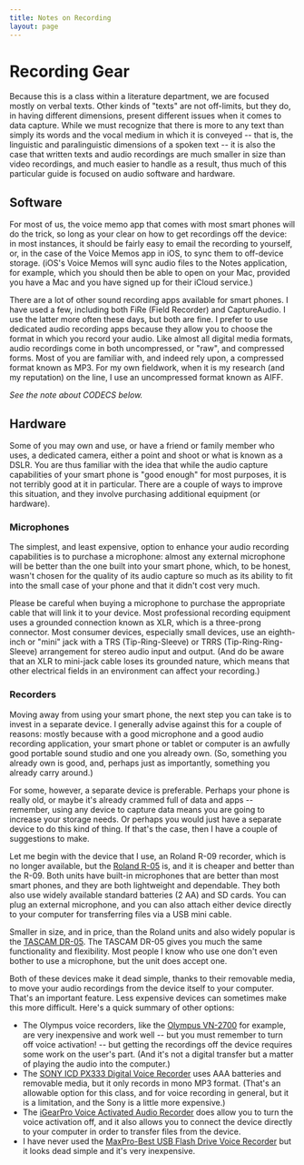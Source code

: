 ```yaml
---
title: Notes on Recording
layout: page
---
```


# Recording Gear

Because this is a class within a literature department, we are focused mostly on verbal texts. Other kinds of "texts" are not off-limits, but they do, in having different dimensions, present different issues when it comes to data capture. While we must recognize that there is more to any text than simply its words and the vocal medium in which it is conveyed -- that is, the linguistic and paralinguistic dimensions of a spoken text -- it is also the case that written texts and audio recordings are much smaller in size than video recordings, and much easier to handle as a result, thus much of this particular guide is focused on audio software and hardware.


## Software

For most of us, the voice memo app that comes with most smart phones will do the trick, so long as your clear on how to get recordings off the device: in most instances, it should be fairly easy to email the recording to yourself, or, in the case of the Voice Memos app in iOS, to sync them to off-device storage. (iOS's Voice Memos will sync audio files to the Notes application, for example, which you should then be able to open on your Mac, provided you have a Mac and you have signed up for their iCloud service.)

There are a lot of other sound recording apps available for smart phones. I have used a few, including both FiRe (Field Recorder) and CaptureAudio. I use the latter more often these days, but both are fine. I prefer to use dedicated audio recording apps because they allow you to choose the format in which you record your audio. Like almost all digital media formats, audio recordings come in both uncompressed, or "raw", and compressed forms. Most of you are familiar with, and indeed rely upon, a compressed format known as MP3. For my own fieldwork, when it is my research (and my reputation) on the line, I use an uncompressed format known as AIFF.

*See the note about CODECS below.*


## Hardware

Some of you may own and use, or have a friend or family member who uses, a dedicated camera, either a point and shoot or what is known as a DSLR. You are thus familiar with the idea that while the audio capture capabilities of your smart phone is "good enough" for most purposes, it is not terribly good at it in particular. There are a couple of ways to improve this situation, and they involve purchasing additional equipment (or hardware).


### Microphones

The simplest, and least expensive, option to enhance your audio recording capabilities is to purchase a microphone: almost any external microphone will be better than the one built into your smart phone, which, to be honest, wasn't chosen for the quality of its audio capture so much as its ability to fit into the small case of your phone and that it didn't cost very much.

Please be careful when buying a microphone to purchase the appropriate cable that will link it to your device. Most professional recording equipment uses a grounded connection known as XLR, which is a three-prong connector. Most consumer devices, especially small devices, use an eighth-inch or "mini" jack with a TRS (Tip-Ring-Sleeve) or TRRS (Tip-Ring-Ring-Sleeve) arrangement for stereo audio input and output. (And do be aware that an XLR to mini-jack cable loses its grounded nature, which means that other electrical fields in an environment can affect your recording.)


### Recorders

Moving away from using your smart phone, the next step you can take is to invest in a separate device. I generally advise against this for a couple of reasons: mostly because with a good microphone and a good audio recording application, your smart phone or tablet or computer is an awfully good portable sound studio and one you already own. (So, something you already own is good, and, perhaps just as importantly, something you already carry around.)

For some, however, a separate device is preferable. Perhaps your phone is really old, or maybe it's already crammed full of data and apps -- remember, using any device to capture data means you are going to increase your storage needs. Or perhaps you would just have a separate device to do this kind of thing. If that's the case, then I have a couple of suggestions to make.

Let me begin with the device that I use, an Roland R-09 recorder, which is no longer available, but the [Roland R-05][] is, and it is cheaper and better than the R-09. Both units have built-in microphones that are better than most smart phones, and they are both lightweight and dependable. They both also use widely available standard batteries (2 AA) and SD cards. You can plug an external microphone, and you can also attach either device directly to your computer for transferring files via a USB mini cable.

Smaller in size, and in price, than the Roland units and also widely popular is the [TASCAM DR-05][]. The TASCAM DR-05 gives you much the same functionality and flexibility. Most people I know who use one don't even bother to use a microphone, but the unit does accept one.

Both of these devices make it dead simple, thanks to their removable media, to move your audio recordings from the device itself to your computer. That's an important feature. Less expensive devices can sometimes make this more difficult. Here's a quick summary of other options:

* The Olympus voice recorders, like the [Olympus VN-2700][] for example, are very inexpensive and work well -- but you must remember to turn off voice activation! -- but getting the recordings off the device requires some work on the user's part. (And it's not a digital transfer but a matter of playing the audio into the computer.)
* The [SONY ICD PX333 Digital Voice Recorder][] uses AAA batteries and removable media, but it only records in mono MP3 format. (That's an allowable option for this class, and for voice recording in general, but it is a limitation, and the Sony is a little more expensive.)
* The [iGearPro Voice Activated Audio Recorder][] does allow you to turn the voice activation off, and it also allows you to connect the device directly to your computer in order to transfer files from the device.
* I have never used the [MaxPro-Best USB Flash Drive Voice Recorder] but it looks dead simple and it's very inexpensive.


[Roland R-05]: href="http://www.amazon.com/gp/product/B003IJ3WIW/ref=as_li_tl?ie=UTF8&camp=1789&creative=390957&creativeASIN=B003IJ3WIW&linkCode=as2&tag=johnlaudun-20&linkId=VEEO4OEVJR5FOOZX
[TASCAM DR-05]: http://www.amazon.com/gp/product/B004OU2IQG/ref=as_li_tl?ie=UTF8&camp=1789&creative=390957&creativeASIN=B004OU2IQG&linkCode=as2&tag=johnlaudun-20&linkId=XJ7K3TY2GNLE442J
[Olympus VN-2700]: http://amzn.to/1M1TmSE
[SONY ICD PX333 Digital Voice Recorder]: http://amzn.to/1M1TKAF
[iGearPro Voice Activated Audio Recorder]: http://amzn.to/1O7oG4K
[MaxPro-Best USB Flash Drive Voice Recorder]: http://amzn.to/1GIU2w0
